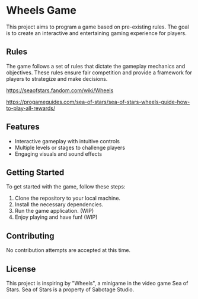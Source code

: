 # Wheels Game

This project aims to program a game based on pre-existing rules. The goal is to create an interactive and entertaining gaming experience for players.

## Rules

The game follows a set of rules that dictate the gameplay mechanics and objectives. These rules ensure fair competition and provide a framework for players to strategize and make decisions.

https://seaofstars.fandom.com/wiki/Wheels

https://progameguides.com/sea-of-stars/sea-of-stars-wheels-guide-how-to-play-all-rewards/

## Features

- Interactive gameplay with intuitive controls
- Multiple levels or stages to challenge players
- Engaging visuals and sound effects

## Getting Started

To get started with the game, follow these steps:

1. Clone the repository to your local machine.
2. Install the necessary dependencies.
3. Run the game application. (WIP)
4. Enjoy playing and have fun! (WIP)

## Contributing

No contribution attempts are accepted at this time.

## License

This project is inspiring by "Wheels", a minigame in the video game Sea of Stars.
Sea of Stars is a property of Sabotage Studio.
